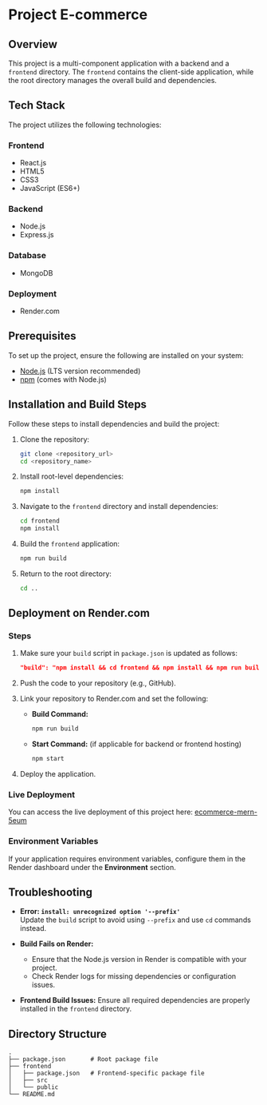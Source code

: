 # Project E-commerce

## Overview

This project is a multi-component application with a backend and a `frontend` directory. The `frontend` contains the client-side application, while the root directory manages the overall build and dependencies.

## Tech Stack

The project utilizes the following technologies:

### Frontend

- React.js
- HTML5
- CSS3
- JavaScript (ES6+)

### Backend

- Node.js
- Express.js

### Database

- MongoDB

### Deployment

- Render.com

## Prerequisites

To set up the project, ensure the following are installed on your system:

- [Node.js](https://nodejs.org/) (LTS version recommended)
- [npm](https://www.npmjs.com/) (comes with Node.js)

## Installation and Build Steps

Follow these steps to install dependencies and build the project:

1. Clone the repository:

   ```bash
   git clone <repository_url>
   cd <repository_name>
   ```

2. Install root-level dependencies:

   ```bash
   npm install
   ```

3. Navigate to the `frontend` directory and install dependencies:

   ```bash
   cd frontend
   npm install
   ```

4. Build the `frontend` application:

   ```bash
   npm run build
   ```

5. Return to the root directory:
   ```bash
   cd ..
   ```

## Deployment on Render.com

### Steps

1. Make sure your `build` script in `package.json` is updated as follows:

   ```json
   "build": "npm install && cd frontend && npm install && npm run build"
   ```

2. Push the code to your repository (e.g., GitHub).

3. Link your repository to Render.com and set the following:

   - **Build Command:**
     ```bash
     npm run build
     ```
   - **Start Command:** (if applicable for backend or frontend hosting)
     ```bash
     npm start
     ```

4. Deploy the application.

### Live Deployment

You can access the live deployment of this project here: [ecommerce-mern-5eum](https://ecommerce-mern-5eum.onrender.com/)

### Environment Variables

If your application requires environment variables, configure them in the Render dashboard under the **Environment** section.

## Troubleshooting

- **Error: `install: unrecognized option '--prefix'`**  
  Update the `build` script to avoid using `--prefix` and use `cd` commands instead.

- **Build Fails on Render:**

  - Ensure that the Node.js version in Render is compatible with your project.
  - Check Render logs for missing dependencies or configuration issues.

- **Frontend Build Issues:**
  Ensure all required dependencies are properly installed in the `frontend` directory.

## Directory Structure

```
.
├── package.json       # Root package file
├── frontend
│   ├── package.json   # Frontend-specific package file
│   ├── src
│   └── public
└── README.md
```
